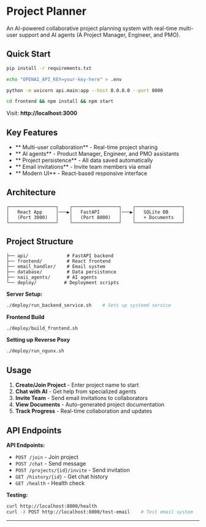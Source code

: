 # Project Planner

An AI-powered collaborative project planning system with real-time multi-user support and AI agents (A Project Manager, Engineer, and PMO).

## Quick Start

```bash
pip install -r requirements.txt

echo "OPENAI_API_KEY=your-key-here" > .env

python -m uvicorn api.main:app --host 0.0.0.0 --port 8000

cd frontend && npm install && npm start
```

Visit: **http://localhost:3000**

## Key Features

- ** Multi-user collaboration** - Real-time project sharing
- ** AI agents** - Product Manager, Engineer, and PMO assistants  
- ** Project persistence** - All data saved automatically
- ** Email invitations** - Invite team members via email
- ** Modern UI** - React-based responsive interface

## Architecture

```
┌─────────────────┐    ┌─────────────────┐    ┌─────────────────┐
│   React App     │───▶│   FastAPI       │───▶│   SQLite DB     │
│   (Port 3000)   │    │   (Port 8000)   │    │   + Documents   │
└─────────────────┘    └─────────────────┘    └─────────────────┘
```

## Project Structure

```
├── api/              # FastAPI backend
├── frontend/         # React frontend  
├── email_handler/    # Email system
├── database/         # Data persistence
├── naii_agents/      # AI agents
└── deploy/          # Deployment scripts
```

**Server Setup:**
```bash
./deploy/run_backend_service.sh    # Sets up systemd service
```
**Frontend Build**
```bash
./deploy/build_frontend.sh
```
**Setting up Reverse Poxy**
```bash
./deploy/run_ngunx.sh
```


## Usage

1. **Create/Join Project** - Enter project name to start
2. **Chat with AI** - Get help from specialized agents
3. **Invite Team** - Send email invitations to collaborators  
4. **View Documents** - Auto-generated project documentation
5. **Track Progress** - Real-time collaboration and updates

## API Endpoints

**API Endpoints:**
- `POST /join` - Join project
- `POST /chat` - Send message  
- `POST /projects/{id}/invite` - Send invitation
- `GET /history/{id}` - Get chat history
- `GET /health` - Health check

**Testing:**
```bash
curl http://localhost:8000/health
curl -X POST http://localhost:8000/test-email    # Test email system
```

---
